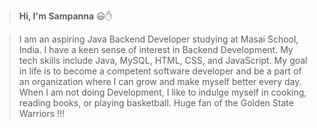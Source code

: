 > **Hi, I'm Sampanna** 😃✋

> I am an aspiring Java Backend Developer studying at Masai School,
> India. I have a keen sense of interest in Backend Development. My tech
> skills include Java, MySQL, HTML, CSS, and JavaScript. My goal in life
> is to become a competent software developer and be a part of an
> organization where I can grow and make myself better every day. When I
> am not doing Development, I like to indulge myself in cooking, reading
> books, or playing basketball. Huge fan of the Golden State Warriors
> !!!
